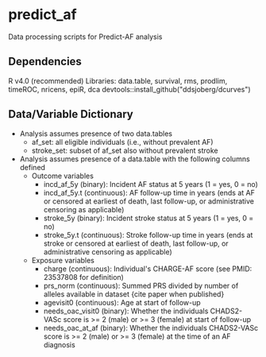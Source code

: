 # predict_af
Data processing scripts for Predict-AF analysis

## Dependencies
R v4.0 (recommended)
Libraries: data.table, survival, rms, prodlim, timeROC, nricens, epiR, dca
devtools::install_github("ddsjoberg/dcurves")

## Data/Variable Dictionary
- Analysis assumes presence of two data.tables
  -   af_set: all eligible individuals (i.e., without prevalent AF)
  -   stroke_set: subset of af_set also without prevalent stroke
- Analysis assumes presence of a data.table with the following columns defined
  - Outcome variables
    - incd_af_5y (binary): Incident AF status at 5 years (1 = yes, 0 = no)
    - incd_af_5y.t (continuous): AF follow-up time in years (ends at AF or censored at earliest of death, last follow-up, or administrative censoring as applicable)
    - stroke_5y (binary): Incident stroke status at 5 years (1 = yes, 0 = no)
    - stroke_5y.t (continuous): Stroke follow-up time in years (ends at stroke or censored at earliest of death, last follow-up, or administrative censoring as applicable)
  - Exposure variables
    - charge (continuous): Individual's CHARGE-AF score (see PMID: 23537808 for definition)
    - prs_norm (continuous): Summed PRS divided by number of alleles available in dataset {cite paper when published}
    - agevisit0 (continuous): Age at start of follow-up
    - needs_oac_visit0 (binary): Whether the individuals CHADS2-VASc score is >= 2 (male) or >= 3 (female) at start of follow-up
    - needs_oac_at_af (binary): Whether the individuals CHADS2-VASc score is >= 2 (male) or >= 3 (female) at the time of an AF diagnosis

